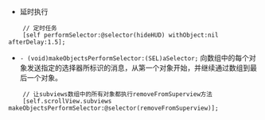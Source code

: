- 延时执行


```obj-c
    // 定时任务
    [self performSelector:@selector(hideHUD) withObject:nil afterDelay:1.5];

```

- `- (void)makeObjectsPerformSelector:(SEL)aSelector;`
向数组中的每个对象发送指定的选择器所标识的消息，从第一个对象开始，并继续通过数组到最后一个对象。


```obj-c
    // 让subviews数组中的所有对象都执行removeFromSuperview方法
    [self.scrollView.subviews makeObjectsPerformSelector:@selector(removeFromSuperview)];

```



